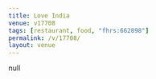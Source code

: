 ```yaml
---
title: Love India
venue: v17708
tags: [restaurant, food, "fhrs:662898"]
permalink: /v/17708/
layout: venue
---
```

null